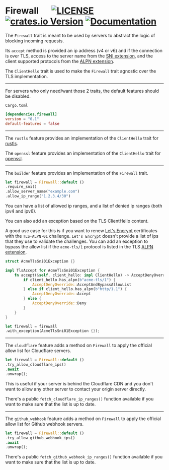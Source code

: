 # Firewall &emsp; [![LICENSE](https://img.shields.io/badge/license-MIT-blue.svg)](LICENSE) [![crates.io Version](https://img.shields.io/crates/v/firewall.svg)](https://crates.io/crates/firewall) [![Documentation](https://docs.rs/firewall/badge.svg)](https://docs.rs/firewall)

The `Firewall` trait is meant to be used by servers to abstract the logic of blocking incoming requests.

Its `accept` method is provided an ip address (v4 or v6) and if the connection is over TLS,
access to the server name from the [SNI extension](https://en.wikipedia.org/wiki/Server_Name_Indication), and the client
supported protocols from the [ALPN extension](https://en.wikipedia.org/wiki/Application-Layer_Protocol_Negotiation).

The `ClientHello` trait is used to make the `Firewall` trait agnostic over the TLS implementation.

---

For servers who only need/want those 2 traits, the default features should be disabled.

`Cargo.toml`

```toml
[dependencies.firewall]
version = "0.1"
default-features = false
```

---

The `rustls` feature provides an implementation of the `ClientHello` trait
for [rustls](https://crates.io/crates/rustls).

The `openssl` feature provides an implementation of the `ClientHello` trait
for [openssl](https://crates.io/crates/openssl).

---

The `builder` feature provides an implementation of the `Firewall` trait.

```rust
let firewall = Firewall::default ()
.require_sni()
.allow_server_name("example.com")
.allow_ip_range("1.2.3.4/30")
```

You can have a list of allowed ip ranges, and a list of denied ip ranges (both ipv4 and ipv6).

You can also add an exception based on the TLS ClientHello content.

A good use case for this is if you want to renew [Let's Encrypt](https://letsencrypt.org/) certificates with
the `TLS-ALPN-01` challenge. `Let's Encrypt` doesn't provide a list of ips that they use to validate the challenges. You
can add an exception to bypass the allow list if the `acme-tls/1` protocol is listed in the
TLS [ALPN extension](https://en.wikipedia.org/wiki/Application-Layer_Protocol_Negotiation).

```rust
struct AcmeTlsSni01Exception {}

impl TlsAccept for AcmeTlsSni01Exception {
    fn accept(&self, client_hello: impl ClientHello) -> AcceptDenyOverride {
        if client_hello.has_alpn(b"acme-tls/1") {
            AcceptDenyOverride::AcceptAndBypassAllowList
        } else if client_hello.has_alpn(b"http/1.1") {
            AcceptDenyOverride::Accept
        } else {
            AcceptDenyOverride::Deny
        }
    }
}

let firewall = firewall
.with_exception(AcmeTlsSni01Exception {});
```

---

The `cloudflare` feature adds a method on `Firewall` to apply the official allow list for Cloudflare servers.

```rust
let firewall = Firewall::default ()
.try_allow_cloudflare_ips()
.await
.unwrap();
```

This is useful if your server is behind the Cloudflare CDN and you don't want to allow any other server to contact your
origin server directly.

There's a public `fetch_cloudflare_ip_ranges()` function available if you want to make sure that the list is up to date.

---

The `github_webhook` feature adds a method on `Firewall` to apply the official allow list for Github webhook servers.

```rust
let firewall = Firewall::default ()
.try_allow_github_webhook_ips()
.await
.unwrap();
```

There's a public `fetch_github_webhook_ip_ranges()` function available if you want to make sure that the list is up to
date.
